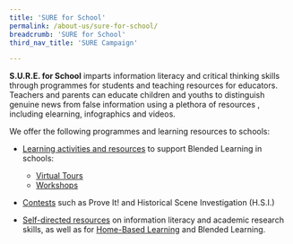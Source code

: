 ```yaml
---
title: 'SURE for School'
permalink: /about-us/sure-for-school/
breadcrumb: 'SURE for School'
third_nav_title: 'SURE Campaign'

---
```


**S.U.R.E. for School** imparts information literacy and critical thinking skills through programmes for students and teaching resources for educators.  Teachers and parents can educate children and youths to distinguish genuine
news from false information using a plethora of resources , including elearning, infographics and videos.

We offer the following programmes and learning resources to schools:

- [Learning activities and resources](/schools/learn/) to support Blended Learning in schools:
  - [Virtual Tours](schools/hxn-virtual-tour/) 
  - [Workshops](/schools/hi-workshop/)

- [Contests](https://sure.nlb.gov.sg/contests/proveit/) such as Prove It! and Historical Scene Investigation (H.S.I.)

- [Self-directed resources](https://sure.nlb.gov.sg/resources/audience) on information literacy and academic research skills, as well as for [Home-Based Learning](/blog/home-based-learning/) and Blended Learning.

